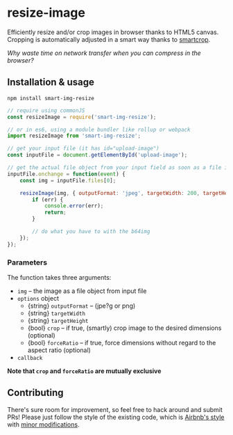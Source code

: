 # resize-image

Efficiently resize and/or crop images in browser thanks to HTML5 canvas. Cropping is automatically adjusted in a smart way thanks to [smartcrop](https://github.com/jwagner/smartcrop.js).

_Why waste time on network transfer when you can compress in the browser?_


## Installation & usage

```
npm install smart-img-resize
```


```js
// require using commonJS
const resizeImage = require('smart-img-resize');

// or in es6, using a module bundler like rollup or webpack
import resizeImage from 'smart-img-resize';

// get your input file (it has id="upload-image")
const inputFile = document.getElementById('upload-image');

// get the actual file object from your input field as soon as a file is selected
inputFile.onchange = function(event) {
    const img = inputFile.files[0];

    resizeImage(img, { outputFormat: 'jpeg', targetWidth: 200, targetHeight: 200, crop: true }, (err, b64img) => {
        if (err) {
    	    console.error(err);
    	    return;
        }

    	// do what you have to with the b64img
    });
});
```

### Parameters

The function takes three arguments:

- `img` – the image as a file object from input file
- `options` object
  - {string} `outputFormat` – (jpe?g or png)
  - {string} `targetWidth`
  - {string} `targetHeight`
  - {bool} `crop` – if true, (smartly) crop image to the desired dimensions (optional)
  - {bool} `forceRatio` – if true, force dimensions without regard to the aspect ratio (optional)
- `callback`

__Note that `crop` and `forceRatio` are mutually exclusive__

## Contributing

There's sure room for improvement, so feel free to hack around and submit PRs!
Please just follow the style of the existing code, which is [Airbnb's style](http://airbnb.io/javascript/) with [minor modifications](.eslintrc).
